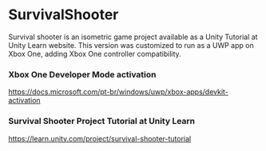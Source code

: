 # SurvivalShooter

Survival shooter is an isometric game project available as a Unity Tutorial at Unity Learn website. This version was customized to run as a UWP app on Xbox One, adding Xbox One controller compatibility.

### Xbox One Developer Mode activation
https://docs.microsoft.com/pt-br/windows/uwp/xbox-apps/devkit-activation

### Survival Shooter Project Tutorial at Unity Learn
https://learn.unity.com/project/survival-shooter-tutorial
